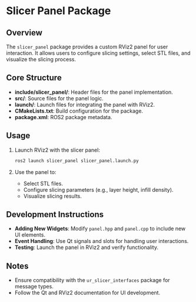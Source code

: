 # Slicer Panel Package

## Overview

The `slicer_panel` package provides a custom RViz2 panel for user interaction. It allows users to configure slicing settings, select STL files, and visualize the slicing process.

## Core Structure

- **include/slicer_panel/**: Header files for the panel implementation.
- **src/**: Source files for the panel logic.
- **launch/**: Launch files for integrating the panel with RViz2.
- **CMakeLists.txt**: Build configuration for the package.
- **package.xml**: ROS2 package metadata.

## Usage

1. Launch RViz2 with the slicer panel:
   ```bash
   ros2 launch slicer_panel slicer_panel.launch.py
   ```

2. Use the panel to:
   - Select STL files.
   - Configure slicing parameters (e.g., layer height, infill density).
   - Visualize slicing results.

## Development Instructions

- **Adding New Widgets**: Modify `panel.hpp` and `panel.cpp` to include new UI elements.
- **Event Handling**: Use Qt signals and slots for handling user interactions.
- **Testing**: Launch the panel in RViz2 and verify functionality.

## Notes

- Ensure compatibility with the `ur_slicer_interfaces` package for message types.
- Follow the Qt and RViz2 documentation for UI development.
